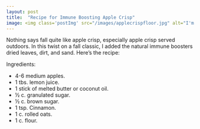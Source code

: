```yaml
---
layout: post
title:  "Recipe for Immune Boosting Apple Crisp"
image: <img class='postImg' src="/images/applecrispfloor.jpg" alt="I'm comic sans, asshole"/>
---
```

Nothing says fall quite like apple crisp, especially apple crisp served outdoors. In this twist on a fall classic, I added the natural immune boosters dried leaves, dirt, and sand. Here’s the recipe:

Ingredients:
   * 4-6 medium apples. 
   * 1 tbs. lemon juice. 
   * 1 stick of melted butter or coconut oil.  
   * ½ c. granulated sugar. 
   * ½ c. brown sugar. 
   * 1 tsp. Cinnamon.  
   * 1 c. rolled oats. 
   * 1 c. flour. 
